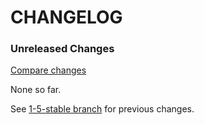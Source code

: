 # CHANGELOG

### Unreleased Changes

[Compare changes](https://github.com/codevise/pageflow-parent-page-box/compare/1-5-stable...master)

None so far.

See
[1-5-stable branch](https://github.com/codevise/pageflow-parent-page-box/blob/1-5-stable/CHANGELOG.md)
for previous changes.
